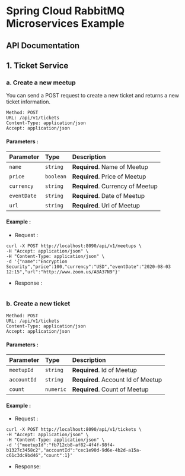 # Spring Cloud RabbitMQ Microservices Example

## API Documentation

## 1. Ticket Service

### a. Create a new meetup

You can send a POST request to create a new ticket and returns a new ticket information.

```
Method: POST
URL: /api/v1/tickets
Content-Type: application/json
Accept: application/json
```

#### Parameters :

| Parameter   | Type      | Description                      |
|:------------|:----------|:---------------------------------|
| `name`      | `string`  | **Required**. Name of Meetup     |
| `price`     | `boolean` | **Required**. Price of Meetup    |
| `currency`  | `string`  | **Required**. Currency of Meetup |
| `eventDate` | `string`  | **Required**. Date of Meetup     |
| `url`       | `string`  | **Required**. Url of Meetup      |

#### Example :

* Request :

```
curl -X POST http://localhost:8090/api/v1/meetups \
-H "Accept: application/json" \
-H "Content-Type: application/json" \
-d '{"name":"Encryption Security","price":100,"currency":"USD","eventDate":"2020-08-03 12:15","url":"http://www.zoom.us/A8A37N9"}'
```

* Response :

```json

```

### b. Create a new ticket

```
Method: POST
URL: /api/v1/tickets
Content-Type: application/json
Accept: application/json
```

#### Parameters :

| Parameter   | Type      | Description                        |
|:------------|:----------|:-----------------------------------|
| `meetupId`  | `string`  | **Required**. Id of Meetup         |
| `accountId` | `string`  | **Required**. Account Id of Meetup |
| `count`     | `numeric` | **Required**. Count of Meetup      |

#### Example :

* Request :

```
curl -X POST http://localhost:8090/api/v1/tickets \
-H "Accept: application/json" \
-H "Content-Type: application/json" \
-d '{"meetupId":"fb712cb8-af82-4f4f-98f4-b1327c3458c2","accountId":"cec1e90d-9d6e-4b2d-a15a-c61c3dc9bd46","count":1}'
```

* Response:

```json

```
